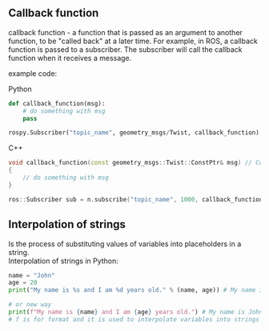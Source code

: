 ## Callback function

callback function - a function that is passed as an argument to another function, to be "called back" at a later time.
For example, in ROS, a callback function is passed to a subscriber. The subscriber will call the callback function when it receives a message.  

example code:  

Python

```Python 
def callback_function(msg):
    # do something with msg
    pass

rospy.Subscriber("topic_name", geometry_msgs/Twist, callback_function) # geometry_msgs/Twist - message type, callback_function - name of callback function
```

C++

```C++
void callback_function(const geometry_msgs::Twist::ConstPtr& msg) // ConstPtr is a shared pointer
{
    // do something with msg
}

ros::Subscriber sub = n.subscribe("topic_name", 1000, callback_function); // 1000 - queue size, callback_function - name of callback function
```

## Interpolation of strings 
Is the process of substituting values of variables into placeholders in a string.  
Interpolation of strings in Python:  
```Python
name = "John"
age = 20
print("My name is %s and I am %d years old." % (name, age)) # My name is John and I am 20 years old.

# or new way
print(f"My name is {name} and I am {age} years old.") # My name is John and I am 20 years old.
# f is for format and it is used to interpolate variables into strings
```